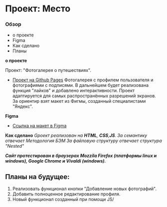 # Проект: Место

### Обзор
* о проекте
* Figma
* Как сделано
* Планы

**о проекте**

Проект: "Фотогалерея о путешествиях".
* [Проект на Github Pages](https://volcharamastering.github.io/mesto_vmstr/)
Фотогалерея с профилем пользователя и фотографиями с подписями. 
В дальнейшем будет реализована функция "лайков" и добавлено интерактивности.
Проект адаптируется для самых распространённых разрешений экранов.
За ориентир взят макет из Фигмы, созданный специалистами "Яндекс".

**Figma**

* [Ссылка на макет в Figma](https://www.figma.com/file/2cn9N9jSkmxD84oJik7xL7/JavaScript.-Sprint-4?node-id=0%3A1)


**Как сделано**
*Gроект реализован на **HTML**, **CSS**,**JS**.*
*За семантику отвечает Методология БЭМ*
*За файловую структуру отвечает структура "Nested"*

***Сайт протестирован в браузерах Mozzila Firefox (платформы linux и windows), Google Chrome и Vivaldi (windows).***

## Планы на будущее:
1. Реализовать функционал кнопки "Добавление новых фотографий".
2. Добавить полноценное редактирование профиля.
3. Новый функционал созданный при помощи JS/

